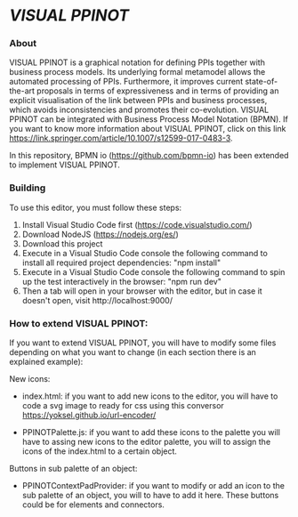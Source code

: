 # ***VISUAL PPINOT***

### About
VISUAL PPINOT is a graphical notation for defining PPIs together with business process models.  Its underlying formal metamodel allows the automated processing of PPIs. Furthermore, it improves current state-of-the-art proposals in terms of expressiveness and in terms of providing an explicit visualisation of the link between PPIs and business processes, which avoids inconsistencies and promotes their co-evolution. VISUAL PPINOT can be integrated with Business Process Model Notation (BPMN). If you want to know more information about VISUAL PPINOT, click on this link https://link.springer.com/article/10.1007/s12599-017-0483-3.

In this repository, BPMN io (https://github.com/bpmn-io) has been extended to implement VISUAL PPINOT.



### Building
To use this editor, you must follow these steps:
1. Install Visual Studio Code first (https://code.visualstudio.com/)
2. Download NodeJS (https://nodejs.org/es/)
3. Download this project 
4. Execute in a Visual Studio Code console the following command to install all required project dependencies:
"npm install"
5. Execute in a Visual Studio Code console the following command to spin up the test interactively in the browser:
"npm run dev"
6. Then a tab will open in your browser with the editor, but in case it doesn't open, visit http://localhost:9000/


### How to extend VISUAL PPINOT:
If you want to extend VISUAL PPINOT, you will have to modify some files depending on what you want to change (in each section there is an explained example):

New icons:
  - index.html: if you want to add new icons to the editor, you will have to code a svg image to ready for css using this conversor https://yoksel.github.io/url-encoder/

  - PPINOTPalette.js: if you want to add these icons to the palette you will have to assing new icons to the editor palette, you will to assign the icons of the index.html to a certain object.

Buttons in sub palette of an object:
  - PPINOTContextPadProvider: if you want to modify or add an icon to the sub palette of an object, you will to have to add it here. These buttons could be for elements and connectors.

